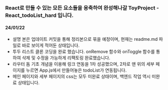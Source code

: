 ### React로 만들 수 있는 모든 요소들을 응축하여 완성해나갈 ToyProject - React_todoList_hard 입니다.

#### 24/01/22 
* 설명 본은 업데이트 커밋을 통해 정리본으로 묶을 예정이며, 현재는 readme.md 파일로 바로 보이게 적어둔 상태입니다.
* 투두 리스트 클론 코딩을 완료 했습니다. onRemove 함수와 onToggle 함수를 통하여 삭제 및 수정을 가능하게 리팩토링 완료했습니다.
* 라우터 돔 기초 개념을 이용해 링크 연동을 1차 성공했으며, 2차로 맨 위의 세부 페이지를 누르면 App.js에서 만들어놓은 todoList가 연동됩니다.
* 메인 페이지와 세부 페이지의 css는 모두 미완료 상태이며, 백엔드 작업 역시 미완료 상태입니다.

